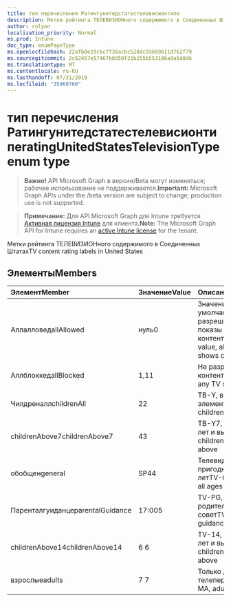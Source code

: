 ```yaml
---
title: тип перечисления Ратингунитедстатестелевисионтипе
description: Метки рейтинга ТЕЛЕВИЗИОНного содержимого в Соединенных Штатах
author: rolyon
localization_priority: Normal
ms.prod: Intune
doc_type: enumPageType
ms.openlocfilehash: 22afb0e2dc6c7f36acbc528dc93669611d762f79
ms.sourcegitcommit: 2c62457e57467b8d50f21b255b553106a9a5d8d6
ms.translationtype: MT
ms.contentlocale: ru-RU
ms.lasthandoff: 07/31/2019
ms.locfileid: "35969760"
---
```

# <a name="ratingunitedstatestelevisiontype-enum-type"></a><span data-ttu-id="ee0ce-103">тип перечисления Ратингунитедстатестелевисионтипе</span><span class="sxs-lookup"><span data-stu-id="ee0ce-103">ratingUnitedStatesTelevisionType enum type</span></span>

> <span data-ttu-id="ee0ce-104">**Важно!** API Microsoft Graph в версии/Beta могут изменяться; рабочее использование не поддерживается.</span><span class="sxs-lookup"><span data-stu-id="ee0ce-104">**Important:** Microsoft Graph APIs under the /beta version are subject to change; production use is not supported.</span></span>

> <span data-ttu-id="ee0ce-105">**Примечание:** Для API Microsoft Graph для Intune требуется [Активная лицензия Intune](https://go.microsoft.com/fwlink/?linkid=839381) для клиента.</span><span class="sxs-lookup"><span data-stu-id="ee0ce-105">**Note:** The Microsoft Graph API for Intune requires an [active Intune license](https://go.microsoft.com/fwlink/?linkid=839381) for the tenant.</span></span>

<span data-ttu-id="ee0ce-106">Метки рейтинга ТЕЛЕВИЗИОНного содержимого в Соединенных Штатах</span><span class="sxs-lookup"><span data-stu-id="ee0ce-106">TV content rating labels in United States</span></span>

## <a name="members"></a><span data-ttu-id="ee0ce-107">Элементы</span><span class="sxs-lookup"><span data-stu-id="ee0ce-107">Members</span></span>
|<span data-ttu-id="ee0ce-108">Элемент</span><span class="sxs-lookup"><span data-stu-id="ee0ce-108">Member</span></span>|<span data-ttu-id="ee0ce-109">Значение</span><span class="sxs-lookup"><span data-stu-id="ee0ce-109">Value</span></span>|<span data-ttu-id="ee0ce-110">Описание</span><span class="sxs-lookup"><span data-stu-id="ee0ce-110">Description</span></span>|
|:---|:---|:---|
|<span data-ttu-id="ee0ce-111">Аллалловед</span><span class="sxs-lookup"><span data-stu-id="ee0ce-111">allAllowed</span></span>|<span data-ttu-id="ee0ce-112">нуль</span><span class="sxs-lookup"><span data-stu-id="ee0ce-112">0</span></span>|<span data-ttu-id="ee0ce-113">Значение по умолчанию, разрешить все показы контента</span><span class="sxs-lookup"><span data-stu-id="ee0ce-113">Default value, allow all TV shows content</span></span>|
|<span data-ttu-id="ee0ce-114">Аллблоккед</span><span class="sxs-lookup"><span data-stu-id="ee0ce-114">allBlocked</span></span>|<span data-ttu-id="ee0ce-115">1,1</span><span class="sxs-lookup"><span data-stu-id="ee0ce-115">1</span></span>|<span data-ttu-id="ee0ce-116">Не разрешать показ контента</span><span class="sxs-lookup"><span data-stu-id="ee0ce-116">Do not allow any TV shows content</span></span>|
|<span data-ttu-id="ee0ce-117">Чилдреналл</span><span class="sxs-lookup"><span data-stu-id="ee0ce-117">childrenAll</span></span>|<span data-ttu-id="ee0ce-118">2</span><span class="sxs-lookup"><span data-stu-id="ee0ce-118">2</span></span>|<span data-ttu-id="ee0ce-119">ТВ-Y, все дочерние элементы</span><span class="sxs-lookup"><span data-stu-id="ee0ce-119">TV-Y, all children</span></span>|
|<span data-ttu-id="ee0ce-120">childrenAbove7</span><span class="sxs-lookup"><span data-stu-id="ee0ce-120">childrenAbove7</span></span>|<span data-ttu-id="ee0ce-121">4</span><span class="sxs-lookup"><span data-stu-id="ee0ce-121">3</span></span>|<span data-ttu-id="ee0ce-122">ТВ-Y7, детей от 7 лет и выше</span><span class="sxs-lookup"><span data-stu-id="ee0ce-122">TV-Y7, children age 7 and above</span></span>|
|<span data-ttu-id="ee0ce-123">обобщен</span><span class="sxs-lookup"><span data-stu-id="ee0ce-123">general</span></span>|<span data-ttu-id="ee0ce-124">SP4</span><span class="sxs-lookup"><span data-stu-id="ee0ce-124">4</span></span>|<span data-ttu-id="ee0ce-125">Телевидение (TV-G), пригодный для всех лет</span><span class="sxs-lookup"><span data-stu-id="ee0ce-125">TV-G, suitable for all ages</span></span>|
|<span data-ttu-id="ee0ce-126">Паренталгуиданце</span><span class="sxs-lookup"><span data-stu-id="ee0ce-126">parentalGuidance</span></span>|<span data-ttu-id="ee0ce-127">17:00</span><span class="sxs-lookup"><span data-stu-id="ee0ce-127">5</span></span>|<span data-ttu-id="ee0ce-128">TV-PG, родительский совет</span><span class="sxs-lookup"><span data-stu-id="ee0ce-128">TV-PG, parental guidance</span></span>|
|<span data-ttu-id="ee0ce-129">childrenAbove14</span><span class="sxs-lookup"><span data-stu-id="ee0ce-129">childrenAbove14</span></span>|<span data-ttu-id="ee0ce-130">6 </span><span class="sxs-lookup"><span data-stu-id="ee0ce-130">6</span></span>|<span data-ttu-id="ee0ce-131">TV-14, детей от 14 лет и выше</span><span class="sxs-lookup"><span data-stu-id="ee0ce-131">TV-14, children age 14 and above</span></span>|
|<span data-ttu-id="ee0ce-132">взрослые</span><span class="sxs-lookup"><span data-stu-id="ee0ce-132">adults</span></span>|<span data-ttu-id="ee0ce-133">7 </span><span class="sxs-lookup"><span data-stu-id="ee0ce-133">7</span></span>|<span data-ttu-id="ee0ce-134">Только для передачи телепередач-мА</span><span class="sxs-lookup"><span data-stu-id="ee0ce-134">TV-MA, adults only</span></span>|





